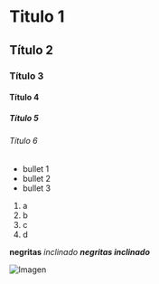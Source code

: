 # Titulo 1
## Título 2
### Título 3 
#### Título 4 
##### Título 5
###### Título 6

* bullet 1
* bullet 2
* bullet 3

1. a
2. b
3. c
4. d

**negritas**
_inclinado_
***negritas inclinado***

![Imagen](https://perrobeagle.org/wp-content/uploads/2018/03/motivacion.jpg)
